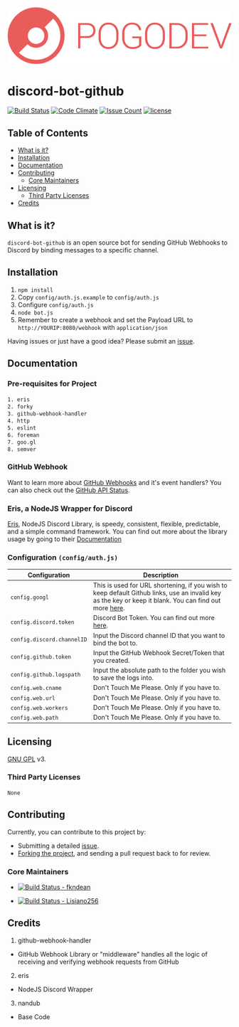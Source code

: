 [![POGODEV](https://github.com/pogodevorg/assets/blob/master/public/img/logo-github.png?raw=true)](https://pogodev.org)

# discord-bot-github
[![Build Status](https://travis-ci.org/pogodevorg/discord-bot-github.svg?branch=master)](https://travis-ci.org/pogodevorg/discord-bot-github) [![Code Climate](https://codeclimate.com/github/pogodevorg/discord-bot-github/badges/gpa.svg)](https://codeclimate.com/github/pogodevorg/discord-bot-github) [![Issue Count](https://codeclimate.com/github/pogodevorg/discord-bot-github/badges/issue_count.svg)](https://codeclimate.com/github/pogodevorg/discord-bot-github) [![license](https://img.shields.io/github/license/pogodevorg/discord-bot-github.svg?maxAge=2592000?style=flat-square)](https://github.com/pogodevorg/discord-bot-github/blob/master/LICENSE.md)

## Table of Contents

* [What is it?](#what-is-it)
* [Installation](#installation)
* [Documentation](#documentation)
* [Contributing](#contributing)
  * [Core Maintainers](#core-maintainers)
* [Licensing](#licensing)
  * [Third Party Licenses](#third-party-licenses)
* [Credits](#credits)

## What is it?
`discord-bot-github` is an open source bot for sending GitHub Webhooks to Discord by binding messages to a specific channel.

## Installation
1. `npm install`
2. Copy `config/auth.js.example` to `config/auth.js`
3. Configure `config/auth.js`
4. `node bot.js`
5. Remember to create a webhook and set the Payload URL to `http://YOURIP:8080/webhook` with `application/json`

Having issues or just have a good idea? Please submit an [issue](https://github.com/pogodevorg/discord-bot-github/issues/new).

## Documentation
### Pre-requisites for Project
	1. eris
	2. forky
	3. github-webhook-handler
	4. http
	5. eslint
	6. foreman
	7. goo.gl
	8. semver
### GitHub Webhook
Want to learn more about [GitHub Webhooks](https://developer.github.com/webhooks/) and it's event handlers?
You can also check out the [GitHub API Status](https://status.github.com/).
### Eris, a NodeJS Wrapper for Discord
[Eris](https://github.com/abalabahaha/eris), NodeJS Discord Library, is speedy, consistent, flexible, predictable, and a simple command framework.
You can find out more about the library usage by going to their [Documentation](https://abal.moe/Eris/docs.html)
### Configuration `(config/auth.js)`
Configuration | Description
----------------|--------------
`config.googl` | This is used for URL shortening, if you wish to keep default Github links, use an invalid key as the key or keep it blank. You can find out more [here](https://developers.google.com/url-shortener/v1/getting_started                                                                ).
`config.discord.token` | Discord Bot Token. You can find out more [here](https://discordapp.com/developers/docs/topics/oauth2#bots).
`config.discord.channelID` | Input the Discord channel ID that you want to bind the bot to.
`config.github.token` | Input the GitHub Webhook Secret/Token that you created.
`config.github.logspath` | Input the absolute path to the folder you wish to save the logs into.
`config.web.cname` | Don't Touch Me Please. Only if you have to.
`config.web.url` | Don't Touch Me Please. Only if you have to.
`config.web.workers` | Don't Touch Me Please. Only if you have to.
`config.web.path` | Don't Touch Me Please. Only if you have to.

## Licensing
[GNU GPL](https://github.com/pogodevorg/discord-bot-github/blob/master/LICENSE) v3.

### Third Party Licenses
    None

## Contributing
Currently, you can contribute to this project by:
* Submitting a detailed [issue](https://github.com/pogodevorg/discord-bot-github/issues/new).
* [Forking the project](https://github.com/pogodevorg/discord-bot-github/fork), and sending a pull request back to for review.

### Core Maintainers

* [![Build Status](https://github.com/fkndean.png?size=36) - fkndean](https://github.com/fkndean)

* [![Build Status](https://github.com/Lisiano256.png?size=36) - Lisiano256](https://github.com/Lisiano256)

## Credits
1. github-webhook-handler
 * GitHub Webhook Library or "middleware" handles all the logic of receiving and verifying webhook requests from GitHub
2. eris
 * NodeJS Discord Wrapper
3. nandub
 * Base Code
